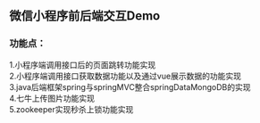 ## 微信小程序前后端交互Demo<br>
### 功能点：<br>
1.小程序端调用接口后的页面跳转功能实现<br>
2.小程序端调用接口获取数据功能以及通过vue展示数据的功能实现<br>
3.java后端框架spring与springMVC整合springDataMongoDB的实现<br>
4.七牛上传图片功能实现<br>
5.zookeeper实现秒杀上锁功能实现<br>

